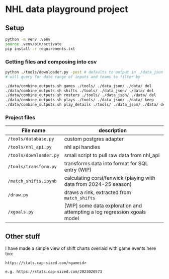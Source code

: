 # NHL data playground project

## Setup

```bash
python -m venv .venv
source .venv/bin/activate
pip install -r requirements.txt
```

### Getting files and composing into csv

```bash
python ./tools/downloader.py -post # defaults to output in ./data_json
# will query for date range of inputs and teams to filter by

./data/combine_outputs.sh games ./tools/ ./data_json/ ./data/ del
./data/combine_outputs.sh shifts ./tools/ ./data_json/ ./data/ del
./data/combine_outputs.sh rosters ./tools/ ./data_json/ ./data/ del
./data/combine_outputs.sh plays ./tools/ ./data_json/ ./data/ keep
./data/combine_outputs.sh play_details ./tools/ ./data_json/ ./data/ del
```

### Project files

| File name | description |
| --------- | ----------- |
| `/tools/database.py` | custom postgres adapter |
| `/tools/nhl_api.py` | nhl api handles |
| `/tools/downloader.py` | small script to pull raw data from nhl_api |
| `/tools/transform.py` | transforms data into format for SQL entry (WIP) |
| `/match_shifts.ipynb` | calculating corsi/fenwick (playing with data from 2024-25 season) |
| `/draw.py` | draws a rink, extracted from `match_shifts` |
| `/xgoals.py` | [WIP] some data exploration and attempting a log regression xgoals model |

## Other stuff

I have made a simple view of shift charts overlaid with game events here too:

```
https://stats.cap-sized.com/<gameid>

e.g. https://stats.cap-sized.com/2023020573
```